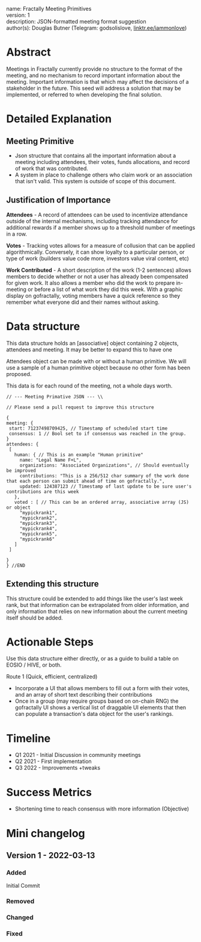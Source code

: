 name: Fractally Meeting Primitives  
version: 1  
description: JSON-formatted meeting format suggestion  
author(s): Douglas Butner (Telegram: godsolislove, [linktr.ee/iammonlove](https://linktr.ee/iammonlove))  


# Abstract

Meetings in Fractally currently provide no structure to the format of the meeting, and no mechanism to record important information about the meeting. Important information is that which may affect the decisions of a stakeholder in the future. This seed will address a solution that may be implemented, or referred to when developing the final solution. 

# Detailed Explanation

## Meeting Primitive 
- Json structure that contains all the important information about a meeting including attendees, their votes, funds allocations, and record of work that was contributed. 
- A system in place to challenge others who claim work or an association that isn't valid. This system is outside of scope of this document.

## Justification of Importance 

**Attendees** - A record of attendees can be used to incentivize attendance outside of the internal mechanisms, including tracking attendance for additional rewards if a member shows up to a threshold number of meetings in a row. 

**Votes** - Tracking votes allows for a measure of collusion that can be applied algorithmically. Conversely, it can show loyalty to a particular person, or type of work (builders value code more, investors value viral content, etc)

**Work Contributed** - A short description of the work (1-2 sentences) allows members to decide whether or not a user has already been compensated for given work. It also allows a member who did the work to prepare in-meeting or before a list of what work they did this week. With a graphic display on gofractally, voting members have a quick reference so they remember what everyone did and their names without asking.


# Data structure 

This data structure holds an [associative] object containing 2 objects, attendees and meeting. It may be better to expand this to have one

Attendees object can be made with or without a human primitive. We will use a sample of a human primitive object because no other form has been proposed. 
 
 This data is for each round of the meeting, not a whole days worth. 
 
 ```
// --- Meeting Primative JSON --- \\

// Please send a pull request to improve this structure

{
meeting: {
  start: 71237498709425, // Timestamp of scheduled start time
  consensus: 1 // Bool set to if consensus was reached in the group. 
}
attendees: {
  [
    human: { // This is an example "Human primitive"
      name: "Legal Name F+L",
      organizations: "Associated Organizations", // Should eventually be improved
      contributions: "This is a 256/512 char summary of the work done that each person can submit ahead of time on gofractally.",
      updated: 124387123 // Timestamp of last update to be sure user's contributions are this week
    }, 
    voted : [ // This can be an ordered array, associative array (JS) or object
      "mypickrank1",
      "mypickrank2",
      "mypickrank3",
      "mypickrank4",
      "mypickrank5",
      "mypickrank6"
    ]
  ]

}
} //END 
```

## Extending this structure

This structure could be extended to add things like the user's last week rank, but that information can be extrapolated from older information, and only information that relies on new information about the current meeting itself should be added.

# Actionable Steps

Use this data structure either directly, or as a guide to build a table on EOSIO / HIVE, or both.

Route 1 (Quick, efficient, centralized)
- Incorporate a UI that allows members to fill out a form with their votes, and an array of short text describing their contributions
- Once in a group (may require groups based on on-chain RNG) the gofractally UI shows a vertical list of draggable UI elements that then can populate a transaction's data object for the user's rankings. 


# Timeline

- Q1 2021 - Initial Discussion in community meetings
- Q2 2021 - First implementation 
- Q3 2022 - Improvements +tweaks

# Success Metrics

- Shortening time to reach consensus with more information (Objective)



# Mini changelog

## Version 1 - 2022-03-13
### Added 
Initial Commit
### Removed 
### Changed
### Fixed
